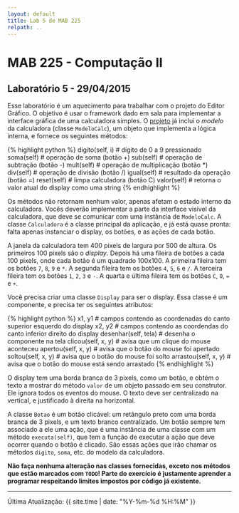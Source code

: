 ```yaml
---
layout: default
title: Lab 5 de MAB 225
relpath: ..
---
```


MAB 225 - Computação II
=======================

Laboratório 5 - 29/04/2015
--------------------------

Esse laboratório é um aquecimento para trabalhar com o projeto do Editor Gráfico. 
O objetivo é usar o framework dado em sala para implementar a
interface gráfica de uma calculadora simples. O [projeto](calc.zip) já inclui o
*modelo* da calculadora (classe `ModeloCalc`), um objeto que implementa a lógica interna,
e fornece os seguintes métodos:

{% highlight python %}
    digito(self, i) # dígito de 0 a 9 pressionado
    soma(self)      # operação de soma (botão +)
    sub(self)       # operação de subtração (botão -)
    mult(self)      # operação de multiplicação (botão *)
    div(self)       # operação de divisão (botão /)
    igual(self)     # resultado da operação (botão =)
    reset(self)     # limpa calculadora (botão C)
    valor(self)     # retorna o valor atual do display como uma string
{% endhighlight %}

Os métodos não retornam nenhum valor, apenas afetam o estado interno da calculadora.
Vocês deverão implementar a parte da interface visível da calculadora, que deve
se comunicar com uma instância de `ModeloCalc`. A classe `Calculadora` é a classe
principal da aplicação, e já está quase pronta: falta apenas instanciar o display,
os botões, e as ações de cada botão.

A janela da calculadora tem 400 pixels de largura por 500 de altura. Os primeiros
100 pixels são o *display*. Depois há uma fileira de botões a cada 100 pixels,
onde cada botão é um quadrado 100x100. A primeira fileira tem os botões `7`,
`8`, `9` e `*`. A segunda fileira tem os botões `4`, `5`, `6` e `/`. A terceira
fileira tem os botões `1`, `2`, `3` e `-`. A quarta e última fileira tem os
botões `C`, `0`, `=` e `+`.

Você precisa criar uma classe `Display` para ser o
display. Essa classe é um componente, e precisa ter os seguintes atributos:

{% highlight python %}
    x1, y1 # campos contendo as coordenadas do canto superior esquerdo do display
    x2, y2 # campos contendo as coordendas do canto inferior direito do display
    desenhar(self, tela) # desenha o componente na tela
    clicou(self, x, y)   # avisa que um clique do mouse aconteceu
    apertou(self, x, y)   # avisa que o botão do mouse foi apertado
    soltou(self, x, y)    # avisa que o botão do mouse foi solto
    arrastou(self, x, y)  # avisa que o botão do mouse está sendo arrastado
{% endhighlight %}

O display tem uma borda branca de 3 pixels, como um botão, e obtém o texto a mostrar
do método `valor` de um objeto passado em seu construtor. Ele ignora todos os eventos
do mouse. O texto deve ser centralizado na vertical, e justificado à direita na horizontal.

A classe `Botao` é um botão clicável: um retângulo preto com uma borda branca de
3 pixels, e um texto branco centralizado. Um botão sempre tem associado a ele uma ação, que
é uma instância de uma classe com um método `executa(self)`, que tem a função
de executar a ação que deve ocorrer quando o botão é clicado. São essas ações
que irão chamar os métodos `digito`, `soma`, etc. do modelo da calculadora.

**Não faça nenhuma alteração nas classes fornecidas, exceto
nos métodos que estão marcados com `TODO`! Parte do exercício é justamente
aprender a programar respeitando limites impostos por código já existente.**

* * * * *

Última Atualização: {{ site.time | date: "%Y-%m-%d %H:%M" }}

